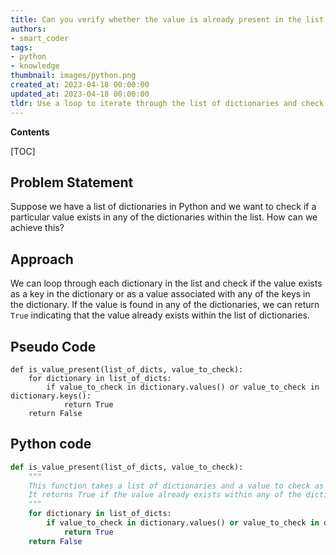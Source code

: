 ```yaml
---
title: Can you verify whether the value is already present in the list of dictionaries?
authors:
- smart_coder
tags:
- python
- knowledge
thumbnail: images/python.png
created_at: 2023-04-18 00:00:00
updated_at: 2023-04-18 00:00:00
tldr: Use a loop to iterate through the list of dictionaries and check if the value exists in one of the dictionaries using the `in` keyword.
---
```


**Contents**

[TOC]

## Problem Statement

Suppose we have a list of dictionaries in Python and we want to check if a particular value exists in any of the dictionaries within the list. How can we achieve this?


## Approach

We can loop through each dictionary in the list and check if the value exists as a key in the dictionary or as a value associated with any of the keys in the dictionary. If the value is found in any of the dictionaries, we can return `True` indicating that the value already exists within the list of dictionaries.


## Pseudo Code

```
def is_value_present(list_of_dicts, value_to_check):
    for dictionary in list_of_dicts:
        if value_to_check in dictionary.values() or value_to_check in dictionary.keys():
            return True
    return False
```


## Python code

```python
def is_value_present(list_of_dicts, value_to_check):
    """
    This function takes a list of dictionaries and a value to check as input parameters.
    It returns True if the value already exists within any of the dictionaries in the list, else False.
    """
    for dictionary in list_of_dicts:
        if value_to_check in dictionary.values() or value_to_check in dictionary.keys():
            return True
    return False
```
